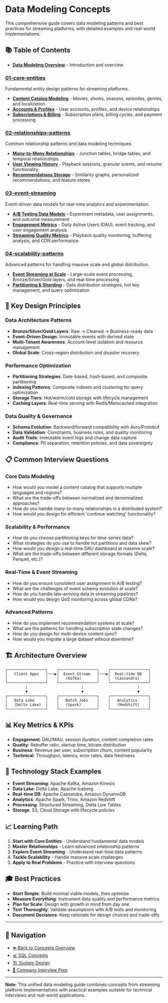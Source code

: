# Data Modeling Concepts

This comprehensive guide covers data modeling patterns and best practices for streaming platforms, with detailed examples and real-world implementations.

## 📚 Table of Contents

* **[Data Modeling Overview](data-modelling.md)** - Introduction and overview

### [01-core-entities](01-core-entities/README.md)

Fundamental entity design patterns for streaming platforms.

* **[Content Catalog Modeling](01-core-entities/content-catalog-modeling.md)** - Movies, shows, seasons, episodes, genres, and localization
* **[Accounts & Profiles](01-core-entities/accounts-profiles.md)** - User accounts, profiles, and device relationships
* **[Subscriptions & Billing](01-core-entities/subscriptions-billing.md)** - Subscription plans, billing cycles, and payment processing

### [02-relationships-patterns](02-relationships-patterns/README.md)

Common relationship patterns and data modeling techniques.

* **[Many-to-Many Relationships](02-relationships-patterns/many-to-many-relationships.md)** - Junction tables, bridge tables, and temporal relationships
* **[User Viewing History](02-relationships-patterns/user-viewing-history.md)** - Playback sessions, granular events, and resume functionality
* **[Recommendations Storage](02-relationships-patterns/recommendations-storage.md)** - Similarity graphs, personalized recommendations, and feature stores

### [03-event-streaming](03-event-streaming/README.md)

Event-driven data models for real-time analytics and experimentation.

* **[A/B Testing Data Models](03-event-streaming/ab-testing-data-models.md)** - Experiment metadata, user assignments, and outcome measurement
* **[Engagement Metrics](03-event-streaming/engagement-metrics.md)** - Daily Active Users (DAU), event tracking, and user engagement analysis
* **[Streaming Quality Metrics](03-event-streaming/streaming-quality-metrics.md)** - Playback quality monitoring, buffering analysis, and CDN performance

### [04-scalability-patterns](04-scalability-patterns/README.md)

Advanced patterns for handling massive scale and global distribution.

* **[Event Streaming at Scale](04-scalability-patterns/event-streaming-at-scale.md)** - Large-scale event processing, Bronze/Silver/Gold layers, and real-time processing
* **[Partitioning & Sharding](04-scalability-patterns/partitioning-sharding.md)** - Data distribution strategies, hot key management, and query optimization

## 🎯 Key Design Principles

### Data Architecture Patterns

* **Bronze/Silver/Gold Layers**: Raw → Cleaned → Business-ready data
* **Event-Driven Design**: Immutable events with derived state
* **Multi-Tenant Awareness**: Account-level isolation and resource management
* **Global Scale**: Cross-region distribution and disaster recovery

### Performance Optimization

* **Partitioning Strategies**: Date-based, hash-based, and composite partitioning
* **Indexing Patterns**: Composite indexes and clustering for query optimization
* **Storage Tiers**: Hot/warm/cold storage with lifecycle management
* **Caching Layers**: Real-time serving with Redis/Memcached integration

### Data Quality & Governance

* **Schema Evolution**: Backward/forward compatibility with Avro/Protobuf
* **Data Validation**: Constraints, business rules, and quality monitoring
* **Audit Trails**: Immutable event logs and change data capture
* **Compliance**: PII separation, retention policies, and data sovereignty

## 📋 Common Interview Questions

### Core Data Modeling

* How would you model a content catalog that supports multiple languages and regions?
* What are the trade-offs between normalized and denormalized approaches?
* How do you handle many-to-many relationships in a distributed system?
* How would you design for efficient 'continue watching' functionality?

### Scalability & Performance

* How do you choose partitioning keys for time-series data?
* What strategies do you use to handle hot partitions and data skew?
* How would you design a real-time DAU dashboard at massive scale?
* What are the trade-offs between different storage formats (Delta, Parquet, etc.)?

### Real-Time & Event Streaming

* How do you ensure consistent user assignment in A/B testing?
* What are the challenges of event schema evolution at scale?
* How do you handle late-arriving data in streaming pipelines?
* How would you design QoS monitoring across global CDNs?

### Advanced Patterns

* How do you implement recommendation systems at scale?
* What are the patterns for handling subscription state changes?
* How do you design for multi-device content sync?
* How would you migrate a large dataset without downtime?

## 🏗️ Architecture Overview

```diagram
┌─────────────────┐    ┌─────────────────┐    ┌─────────────────┐
│   Client Apps   │───▶│  Event Stream   │───▶│  Real-time DB   │
│                 │    │   (Kafka)       │    │  (Cassandra)    │
└─────────────────┘    └─────────────────┘    └─────────────────┘
         │                        │                        │
         ▼                        ▼                        ▼
┌─────────────────┐    ┌─────────────────┐    ┌─────────────────┐
│   Data Lake     │    │   Batch Jobs    │    │   Analytics     │
│   (Delta Lake)  │    │   (Spark)       │    │   (Redshift)    │
└─────────────────┘    └─────────────────┘    └─────────────────┘
```

## 📊 Key Metrics & KPIs

* **Engagement**: DAU/MAU, session duration, content completion rates
* **Quality**: Rebuffer ratio, startup time, bitrate distribution
* **Business**: Revenue per user, subscription churn, content popularity
* **Technical**: Throughput, latency, error rates, data freshness

## 🔧 Technology Stack Examples

* **Event Streaming**: Apache Kafka, Amazon Kinesis
* **Data Lake**: Delta Lake, Apache Iceberg
* **Real-time DB**: Apache Cassandra, Amazon DynamoDB
* **Analytics**: Apache Spark, Trino, Amazon Redshift
* **Processing**: Structured Streaming, Delta Live Tables
* **Storage**: S3, Cloud Storage with lifecycle policies

## 📈 Learning Path

1. **Start with Core Entities** - Understand fundamental data models
2. **Master Relationships** - Learn advanced relationship patterns
3. **Explore Event Streaming** - Understand real-time data patterns
4. **Tackle Scalability** - Handle massive scale challenges
5. **Apply to Real Problems** - Practice with interview questions

## 🎓 Best Practices

* **Start Simple**: Build minimal viable models, then optimize
* **Measure Everything**: Instrument data quality and performance metrics
* **Plan for Scale**: Design with growth in mind from day one
* **Test Thoroughly**: Validate assumptions with A/B tests and monitoring
* **Document Decisions**: Keep rationale for design choices and trade-offs

---

## 🔗 Navigation

* [⬅️ Back to Concepts Overview](../README.md)
* [📊 SQL Concepts](../sql/README.md)
* [🏗️ System Design](../system-design/README.md)
* [🏢 Company Interview Prep](../../interviews/README.md)

---

**Note**: This unified data modeling guide combines concepts from streaming platform implementations with practical examples suitable for technical interviews and real-world applications.
